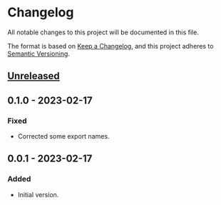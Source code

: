 # Changelog
All notable changes to this project will be documented in this file.

The format is based on [Keep a Changelog](https://keepachangelog.com/en/1.0.0/),
and this project adheres to [Semantic Versioning](https://semver.org/spec/v2.0.0.html).

## [Unreleased]

## 0.1.0 - 2023-02-17

### Fixed
- Corrected some export names.

## 0.0.1 - 2023-02-17
### Added
- Initial version.

[Unreleased]: https://github.com/ActiveEngagement/theguru/compare/v0.1.0...HEAD
